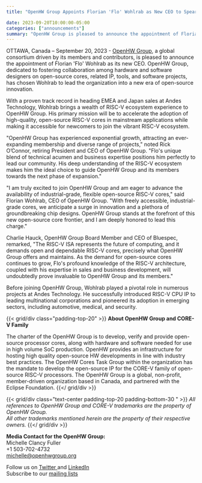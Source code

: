 ```yaml
---
title: "OpenHW Group Appoints Florian 'Flo' Wohlrab as New CEO to Spearhead Open-Source Ecosystem Advancement"

date: 2023-09-20T10:00:00-05:00
categories: ["announcements"]
summary: "OpenHW Group is pleased to announce the appointment of Florian 'Flo' Wohlrab as its new CEO."
---
```


OTTAWA, Canada – September 20, 2023 - [OpenHW Group](http://www.openhwgroup.org/), a global consortium driven by its members and contributors, is pleased to announce the appointment of Florian 'Flo' Wohlrab as its new CEO. OpenHW Group, dedicated to fostering collaboration among hardware and software designers on open-source cores, related IP, tools, and software projects, has chosen Wohlrab to lead the organization into a new era of open-source innovation.

With a proven track record in heading EMEA and Japan sales at Andes Technology, Wohlrab brings a wealth of RISC-V ecosystem experience to OpenHW Group. His primary mission will be to accelerate the adoption of high-quality, open-source RISC-V cores in mainstream applications while making it accessible for newcomers to join the vibrant RISC-V ecosystem.

"OpenHW Group has experienced exponential growth, attracting an ever-expanding membership and diverse range of projects," noted Rick O’Connor, retiring President and CEO of OpenHW Group. "Flo's unique blend of technical acumen and business expertise positions him perfectly to lead our community. His deep understanding of the RISC-V ecosystem makes him the ideal choice to guide OpenHW Group and its members towards the next phase of expansion."

"I am truly excited to join OpenHW Group and am eager to advance the availability of industrial-grade, flexible open-source RISC-V cores," said Florian Wohlrab, CEO of OpenHW Group. "With freely accessible, industrial-grade cores, we anticipate a surge in innovation and a plethora of groundbreaking chip designs. OpenHW Group stands at the forefront of this new open-source core frontier, and I am deeply honored to lead this charge."


Charlie Hauck, OpenHW Group Board Member and CEO of Bluespec, remarked, "The RISC-V ISA represents the future of computing, and it demands open and dependable RISC-V cores, precisely what OpenHW Group offers and maintains. As the demand for open-source cores continues to grow, Flo's profound knowledge of the RISC-V architecture, coupled with his expertise in sales and business development, will undoubtedly prove invaluable to OpenHW Group and its members."

Before joining OpenHW Group, Wohlrab played a pivotal role in numerous projects at Andes Technology. He successfully introduced RISC-V CPU IP to leading multinational corporations and pioneered its adoption in emerging sectors, including automotive, medical, and security.

{{< grid/div class="padding-top-20" >}}
**About OpenHW Group and CORE-V Family**

The charter of the OpenHW Group is to develop, verify and provide open-source processor cores, along with hardware and software needed for use in high volume SoC production. OpenHW provides an infrastructure for hosting high quality open-source HW developments in line with industry best practices. The OpenHW Cores Task Group within the organization has the mandate to develop the open-source IP for the CORE-V family of open-source RISC-V processors. The OpenHW Group is a global, non-profit, member-driven organization based in Canada, and partnered with the Eclipse Foundation.
{{</ grid/div >}}

{{< grid/div class="text-center padding-top-20 padding-bottom-30 " >}}
_All references to OpenHW Group and CORE-V trademarks are the property of OpenHW Group._ \
_All other trademarks mentioned herein are the property of their respective owners._
{{</ grid/div >}}

**Media Contact for the OpenHW Group:**\
Michelle Clancy Fuller \
+1 503-702-4732 \
[michelle@openhwgroup.org](mailto:michelle@openhwgroup.org)

Follow us on [Twitter ](https://twitter.com/openhwgroup)and [LinkedIn](https://www.linkedin.com/company/openhwgroup/mycompany/) \
Subscribe to our [mailing lists](https://share.hsforms.com/1XdNvwOBNRTONOVdZjwVleg4o9yd)
